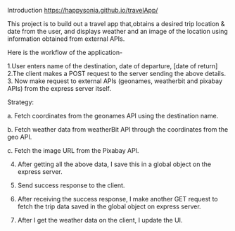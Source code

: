 Introduction
https://happysonia.github.io/travelApp/

This project is to build out a travel app that,obtains a desired trip location & date from the user, and displays weather and an image of the location using information obtained from external APIs. 

Here is the workflow of the application-

1.User enters name of the destination, date of departure, [date of return]
2.The client makes a POST request to the server sending the above details.
3. Now  make request to external APIs (geonames, weatherbit and pixabay APIs) from the express server itself.

Strategy:

a. Fetch coordinates from the geonames API using the destination name.

b. Fetch weather data from weatherBit API through the coordinates from the geo API. 

c. Fetch the image URL from the Pixabay API.

4. After getting all the above data, I save this in a global object on the express server.
5. Send success response to the client.

6. After receiving the success response, I make another GET request to fetch the trip data saved in the global object on express server.

7. After I get the weather data on the client, I update the UI.
